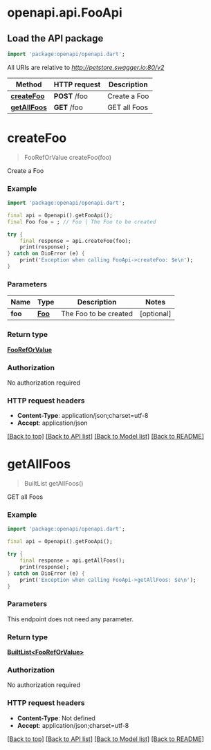 # openapi.api.FooApi

## Load the API package
```dart
import 'package:openapi/openapi.dart';
```

All URIs are relative to *http://petstore.swagger.io:80/v2*

Method | HTTP request | Description
------------- | ------------- | -------------
[**createFoo**](FooApi.md#createfoo) | **POST** /foo | Create a Foo
[**getAllFoos**](FooApi.md#getallfoos) | **GET** /foo | GET all Foos


# **createFoo**
> FooRefOrValue createFoo(foo)

Create a Foo

### Example
```dart
import 'package:openapi/openapi.dart';

final api = Openapi().getFooApi();
final Foo foo = ; // Foo | The Foo to be created

try {
    final response = api.createFoo(foo);
    print(response);
} catch on DioError (e) {
    print('Exception when calling FooApi->createFoo: $e\n');
}
```

### Parameters

Name | Type | Description  | Notes
------------- | ------------- | ------------- | -------------
 **foo** | [**Foo**](Foo.md)| The Foo to be created | [optional] 

### Return type

[**FooRefOrValue**](FooRefOrValue.md)

### Authorization

No authorization required

### HTTP request headers

 - **Content-Type**: application/json;charset=utf-8
 - **Accept**: application/json

[[Back to top]](#) [[Back to API list]](../README.md#documentation-for-api-endpoints) [[Back to Model list]](../README.md#documentation-for-models) [[Back to README]](../README.md)

# **getAllFoos**
> BuiltList<FooRefOrValue> getAllFoos()

GET all Foos

### Example
```dart
import 'package:openapi/openapi.dart';

final api = Openapi().getFooApi();

try {
    final response = api.getAllFoos();
    print(response);
} catch on DioError (e) {
    print('Exception when calling FooApi->getAllFoos: $e\n');
}
```

### Parameters
This endpoint does not need any parameter.

### Return type

[**BuiltList&lt;FooRefOrValue&gt;**](FooRefOrValue.md)

### Authorization

No authorization required

### HTTP request headers

 - **Content-Type**: Not defined
 - **Accept**: application/json;charset=utf-8

[[Back to top]](#) [[Back to API list]](../README.md#documentation-for-api-endpoints) [[Back to Model list]](../README.md#documentation-for-models) [[Back to README]](../README.md)

